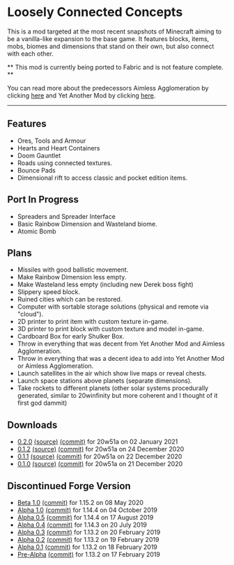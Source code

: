 # Loosely Connected Concepts #
This is a mod targeted at the most recent snapshots of Minecraft aiming to be a vanilla-like expansion to the base game.
It features blocks, items, mobs, biomes and dimensions that stand on their own, but also connect with each other.

** This mod is currently being ported to Fabric and is not feature complete. **

You can read more about the predecessors Aimless Agglomeration by clicking [here](https://bitbucket.org/joshmanisdabomb/loosely-connected-concepts/src/master/AA.md) and Yet Another Mod by clicking [here](https://bitbucket.org/joshmanisdabomb/loosely-connected-concepts/src/master/YAM.md).

---

## Features ##
 * Ores, Tools and Armour
 * Hearts and Heart Containers
 * Doom Gauntlet
 * Roads using connected textures.
 * Bounce Pads
 * Dimensional rift to access classic and pocket edition items.
 
## Port In Progress ##
 * Spreaders and Spreader Interface
 * Basic Rainbow Dimension and Wasteland biome.
 * Atomic Bomb

## Plans ##
 * Missiles with good ballistic movement.
 * Make Rainbow Dimension less empty.
 * Make Wasteland less empty (including new Derek boss fight)
 * Slippery speed block.
 * Ruined cities which can be restored.
 * Computer with sortable storage solutions (physical and remote via "cloud").
 * 2D printer to print item with custom texture in-game.
 * 3D printer to print block with custom texture and model in-game.
 * Cardboard Box for early Shulker Box.
 * Throw in everything that was decent from Yet Another Mod and Aimless Agglomeration.
 * Throw in everything that was a decent idea to add into Yet Another Mod or Aimless Agglomeration.
 * Launch satellites in the air which show live maps or reveal chests.
 * Launch space stations above planets (separate dimensions).
 * Take rockets to different planets (other solar systems procedurally generated, similar to 20winfinity but more coherent and I thought of it first god dammit)
 
## Downloads ##
* [0.2.0](https://bitbucket.org/joshmanisdabomb/loosely-connected-concepts/downloads/LooselyConnectedConcepts-20w51a-0.2.0.jar) [(source)](https://bitbucket.org/joshmanisdabomb/loosely-connected-concepts/downloads/LooselyConnectedConcepts-20w51a-0.2.0-sources.jar) [(commit)](https://bitbucket.org/joshmanisdabomb/loosely-connected-concepts/src/fabric-0.2.0/) for 20w51a on 02 January 2021
* [0.1.2](https://bitbucket.org/joshmanisdabomb/loosely-connected-concepts/downloads/LooselyConnectedConcepts-20w51a-0.1.2.jar) [(source)](https://bitbucket.org/joshmanisdabomb/loosely-connected-concepts/downloads/LooselyConnectedConcepts-20w51a-0.1.2-sources.jar) [(commit)](https://bitbucket.org/joshmanisdabomb/loosely-connected-concepts/src/fabric-0.1.2/) for 20w51a on 24 December 2020
* [0.1.1](https://bitbucket.org/joshmanisdabomb/loosely-connected-concepts/downloads/LooselyConnectedConcepts-20w51a-0.1.1.jar) [(source)](https://bitbucket.org/joshmanisdabomb/loosely-connected-concepts/downloads/LooselyConnectedConcepts-20w51a-0.1.1-sources.jar) [(commit)](https://bitbucket.org/joshmanisdabomb/loosely-connected-concepts/src/fabric-0.1.1/) for 20w51a on 22 December 2020
* [0.1.0](https://bitbucket.org/joshmanisdabomb/loosely-connected-concepts/downloads/LooselyConnectedConcepts-20w51a-0.1.0.jar) [(source)](https://bitbucket.org/joshmanisdabomb/loosely-connected-concepts/downloads/LooselyConnectedConcepts-20w51a-0.1.0-sources.jar) [(commit)](https://bitbucket.org/joshmanisdabomb/loosely-connected-concepts/src/fabric-0.1.0/) for 20w51a on 21 December 2020
 
## Discontinued Forge Version ##
 * [Beta 1.0](https://bitbucket.org/joshmanisdabomb/loosely-connected-concepts/downloads/LooselyConnectedConcepts-1.15.2-b1.0.jar) [(commit)](https://bitbucket.org/joshmanisdabomb/loosely-connected-concepts/src/1beaa2d90b4bd7182eefdc4b1169b017a5d40481) for 1.15.2 on 08 May 2020
 * [Alpha 1.0](https://bitbucket.org/joshmanisdabomb/loosely-connected-concepts/downloads/LooselyConnectedConcepts-1.14.4-a1.0.jar) [(commit)](https://bitbucket.org/joshmanisdabomb/loosely-connected-concepts/src/cdbbe20844bd84589f1eea6ea54bed375599f6ed) for 1.14.4 on 04 October 2019
 * [Alpha 0.5](https://bitbucket.org/joshmanisdabomb/loosely-connected-concepts/downloads/LooselyConnectedConcepts-1.14.4-a0.5.jar) [(commit)](https://bitbucket.org/joshmanisdabomb/loosely-connected-concepts/src/956f8f1b8ea49a253ad1b0e680e924f574bb8752) for 1.14.4 on 17 August 2019
 * [Alpha 0.4](https://bitbucket.org/joshmanisdabomb/loosely-connected-concepts/downloads/LooselyConnectedConcepts-1.14.3-a0.4.jar) [(commit)](https://bitbucket.org/joshmanisdabomb/loosely-connected-concepts/src/4e0d31d185f6fe2c89f51ffd8ec9683e27ed4e34) for 1.14.3 on 20 July 2019
 * [Alpha 0.3](https://bitbucket.org/joshmanisdabomb/loosely-connected-concepts/downloads/LooselyConnectedConcepts-1.13.2-a0.3.jar) [(commit)](https://bitbucket.org/joshmanisdabomb/loosely-connected-concepts/src/73ce6959c2fe6d0ea9c140444435bb1f934bd3e7) for 1.13.2 on 20 February 2019
 * [Alpha 0.2](https://bitbucket.org/joshmanisdabomb/loosely-connected-concepts/downloads/LooselyConnectedConcepts-1.13.2-a0.2.jar) [(commit)](https://bitbucket.org/joshmanisdabomb/loosely-connected-concepts/src/278179fcb03e293e3be9915f62ad69126d5de6bc) for 1.13.2 on 19 February 2019
 * [Alpha 0.1](https://bitbucket.org/joshmanisdabomb/loosely-connected-concepts/downloads/LooselyConnectedConcepts-1.13.2-a0.1.jar) [(commit)](https://bitbucket.org/joshmanisdabomb/loosely-connected-concepts/src/6bb4e68699ca9cfd102efd6497fbd9b9b2767953) for 1.13.2 on 18 February 2019
 * [Pre-Alpha](https://bitbucket.org/joshmanisdabomb/loosely-connected-concepts/downloads/LooselyConnectedConcepts-1.13.2-prealpha.jar) [(commit)](https://bitbucket.org/joshmanisdabomb/loosely-connected-concepts/src/f0f36ef34a0112b85fe2d06dfc5256f9a6679767) for 1.13.2 on 17 February 2019